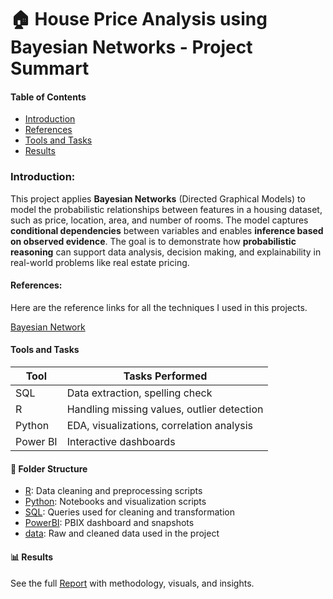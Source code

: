 # 🏠 House Price Analysis using Bayesian Networks - Project Summart
####  Table of Contents
- [Introduction](#Introduction)
- [References](#References)
- [Tools and Tasks](#Tools-and-Tasks)
- [Results](#Results)
### Introduction:
This project applies **Bayesian Networks** (Directed Graphical Models) to model the probabilistic relationships between features in a housing dataset, such as price, location, area, and number of rooms. The model captures **conditional dependencies** between variables and enables **inference based on observed evidence**. The goal is to demonstrate how **probabilistic reasoning** can support data analysis, decision making, and explainability in real-world problems like real estate pricing.

#### References:
Here are the reference links for all the techniques I used in this projects.

[Bayesian Network](https://www.bnlearn.com/book-crc-2ed/)

#### Tools and Tasks
| Tool     | Tasks Performed |
|----------|-----------------|
| SQL      | Data extraction, spelling check |
| R        | Handling missing values, outlier detection |
| Python   | EDA, visualizations, correlation analysis |
| Power BI | Interactive dashboards |

#### 📁 Folder Structure
- [R](./2_R): Data cleaning and preprocessing scripts
- [Python](./1_Python): Notebooks and visualization scripts
- [SQL](./3_SQL): Queries used for cleaning and transformation
- [PowerBI](./4_PowerBI): PBIX dashboard and snapshots
- [data](./data): Raw and cleaned data used in the project

#### 📊 Results
See the full [Report](5_Result/Report.md) with methodology, visuals, and insights.



